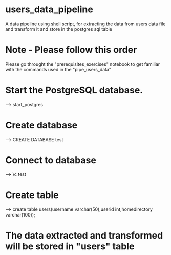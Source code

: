 # users_data_pipeline
A data pipeline using shell script, for extracting the data from users data file and transform it and store in the postgres sql table

# Note - Please follow this order
Please go throught the "prerequisites_exercises" notebook to get familiar with the commands used in the "pipe_users_data"

# Start the PostgreSQL database.
--> start_postgres
# Create database
--> CREATE DATABASE test
# Connect to database
--> \c test
# Create table
--> create table users(username varchar(50),userid int,homedirectory varchar(100));

# The data extracted and transformed will be stored in "users" table



